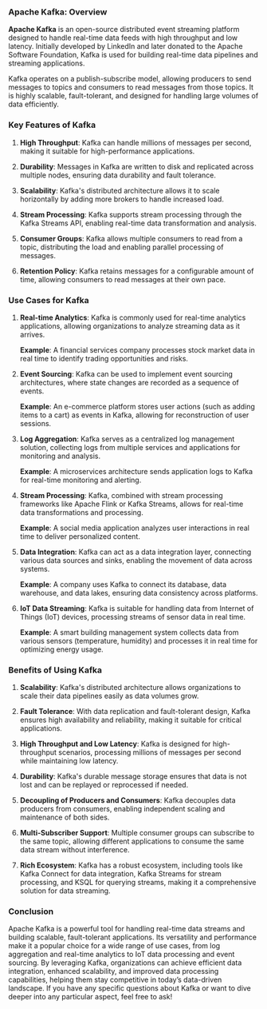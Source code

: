 ### Apache Kafka: Overview

**Apache Kafka** is an open-source distributed event streaming platform designed to handle real-time data feeds with high throughput and low latency. Initially developed by LinkedIn and later donated to the Apache Software Foundation, Kafka is used for building real-time data pipelines and streaming applications.

Kafka operates on a publish-subscribe model, allowing producers to send messages to topics and consumers to read messages from those topics. It is highly scalable, fault-tolerant, and designed for handling large volumes of data efficiently.

### Key Features of Kafka

1. **High Throughput**: Kafka can handle millions of messages per second, making it suitable for high-performance applications.

2. **Durability**: Messages in Kafka are written to disk and replicated across multiple nodes, ensuring data durability and fault tolerance.

3. **Scalability**: Kafka's distributed architecture allows it to scale horizontally by adding more brokers to handle increased load.

4. **Stream Processing**: Kafka supports stream processing through the Kafka Streams API, enabling real-time data transformation and analysis.

5. **Consumer Groups**: Kafka allows multiple consumers to read from a topic, distributing the load and enabling parallel processing of messages.

6. **Retention Policy**: Kafka retains messages for a configurable amount of time, allowing consumers to read messages at their own pace.

### Use Cases for Kafka

1. **Real-time Analytics**: Kafka is commonly used for real-time analytics applications, allowing organizations to analyze streaming data as it arrives.

   **Example**: A financial services company processes stock market data in real time to identify trading opportunities and risks.

2. **Event Sourcing**: Kafka can be used to implement event sourcing architectures, where state changes are recorded as a sequence of events.

   **Example**: An e-commerce platform stores user actions (such as adding items to a cart) as events in Kafka, allowing for reconstruction of user sessions.

3. **Log Aggregation**: Kafka serves as a centralized log management solution, collecting logs from multiple services and applications for monitoring and analysis.

   **Example**: A microservices architecture sends application logs to Kafka for real-time monitoring and alerting.

4. **Stream Processing**: Kafka, combined with stream processing frameworks like Apache Flink or Kafka Streams, allows for real-time data transformations and processing.

   **Example**: A social media application analyzes user interactions in real time to deliver personalized content.

5. **Data Integration**: Kafka can act as a data integration layer, connecting various data sources and sinks, enabling the movement of data across systems.

   **Example**: A company uses Kafka to connect its database, data warehouse, and data lakes, ensuring data consistency across platforms.

6. **IoT Data Streaming**: Kafka is suitable for handling data from Internet of Things (IoT) devices, processing streams of sensor data in real time.

   **Example**: A smart building management system collects data from various sensors (temperature, humidity) and processes it in real time for optimizing energy usage.

### Benefits of Using Kafka

1. **Scalability**: Kafka's distributed architecture allows organizations to scale their data pipelines easily as data volumes grow.

2. **Fault Tolerance**: With data replication and fault-tolerant design, Kafka ensures high availability and reliability, making it suitable for critical applications.

3. **High Throughput and Low Latency**: Kafka is designed for high-throughput scenarios, processing millions of messages per second while maintaining low latency.

4. **Durability**: Kafka's durable message storage ensures that data is not lost and can be replayed or reprocessed if needed.

5. **Decoupling of Producers and Consumers**: Kafka decouples data producers from consumers, enabling independent scaling and maintenance of both sides.

6. **Multi-Subscriber Support**: Multiple consumer groups can subscribe to the same topic, allowing different applications to consume the same data stream without interference.

7. **Rich Ecosystem**: Kafka has a robust ecosystem, including tools like Kafka Connect for data integration, Kafka Streams for stream processing, and KSQL for querying streams, making it a comprehensive solution for data streaming.

### Conclusion

Apache Kafka is a powerful tool for handling real-time data streams and building scalable, fault-tolerant applications. Its versatility and performance make it a popular choice for a wide range of use cases, from log aggregation and real-time analytics to IoT data processing and event sourcing. By leveraging Kafka, organizations can achieve efficient data integration, enhanced scalability, and improved data processing capabilities, helping them stay competitive in today’s data-driven landscape. If you have any specific questions about Kafka or want to dive deeper into any particular aspect, feel free to ask!
